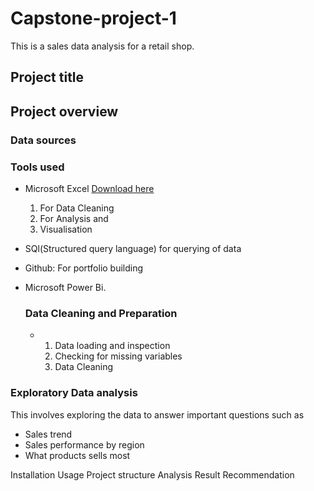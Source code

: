 # Capstone-project-1
This is a sales data analysis for a retail shop.
## Project title
## Project overview 

### Data sources 
### Tools used
- Microsoft Excel [Download here](https://www.Microsoft.com)
  1)  For Data Cleaning
  2)  For Analysis and
  3)  Visualisation 
- SQl(Structured query language) for querying of data 
- Github: For portfolio building 
- Microsoft Power Bi.

  ### Data Cleaning and Preparation
   - 1) Data loading and inspection
     2) Checking for missing variables
     3) Data  Cleaning
### Exploratory Data analysis 
This involves exploring the data to answer important questions such as
- Sales trend
- Sales performance by region
- What products sells most
  
  
Installation 
Usage
Project structure 
Analysis 
Result 
Recommendation 
